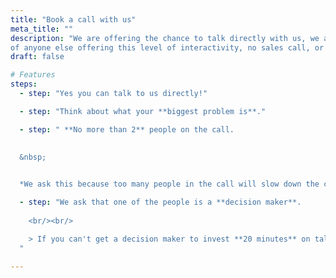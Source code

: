 ```yaml
---
title: "Book a call with us"
meta_title: ""
description: "We are offering the chance to talk directly with us, we are not aware 
of anyone else offering this level of interactivity, no sales call, or intro, we want to get stuck in."
draft: false

# Features
steps:
  - step: "Yes you can talk to us directly!"

  - step: "Think about what your **biggest problem is**."

  - step: " **No more than 2** people on the call. 
  

  &nbsp;

  
  *We ask this because too many people in the call will slow down the call.* "

  - step: "We ask that one of the people is a **decision maker**.
  
    <br/><br/>

    > If you can't get a decision maker to invest **20 minutes** on talking about your **biggest** engineering challenge, then  our suggestion is that you start with that *problem first*.
  "

---
```




<!-- ## Sample Itinerary

{{< bootstrap-table table_class="table" >}}
| elapsed | minutes | activity                                               |
|---------|---------|--------------------------------------------------------|
|  3      | 3       | Introductions                                          |
|  7      | 5       | What you do                                            |
|  12     | 5       | What is your biggest problem                           |
|  20     | 8       | Allow us to respond                                    |
|  -      | -       | We send a follow up email summarizing the next steps   |
{{< /bootstrap-table >}} -->
